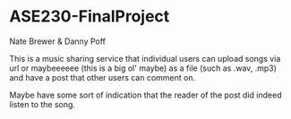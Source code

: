 # ASE230-FinalProject

Nate Brewer & Danny Poff


This is a music sharing service that individual users can upload songs via url or maybeeeeee (this is a big ol' maybe) as a file (such as .wav, .mp3) and have a post that other users can comment on. 

Maybe have some sort of indication that the reader of the post did indeed listen to the song.

